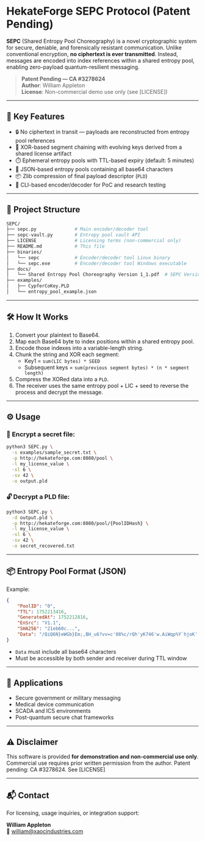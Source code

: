 # HekateForge SEPC Protocol (Patent Pending)

**SEPC** (Shared Entropy Pool Choreography) is a novel cryptographic system for secure, deniable, and forensically resistant communication. Unlike conventional encryption, **no ciphertext is ever transmitted**. Instead, messages are encoded into index references within a shared entropy pool, enabling zero-payload quantum-resilient messaging.

> **Patent Pending — CA #3278624**  
> **Author**: William Appleton  
> **License**: Non-commercial demo use only (see [LICENSE])

---

## 🚀 Key Features

- 🔒 No ciphertext in transit — payloads are reconstructed from entropy pool references  
- 🔐 XOR-based segment chaining with evolving keys derived from a shared license artifact  
- ⏱️ Ephemeral entropy pools with TTL-based expiry (default: 5 minutes)  
- 🧩 JSON-based entropy pools containing all base64 characters  
- 📦 Zlib compression of final payload descriptor (`PLD`)  
- 🧪 CLI-based encoder/decoder for PoC and research testing  

---

## 📁 Project Structure

```bash
SEPC/
├── sepc.py              # Main encoder/decoder tool
├── sepc-vault.py        # Entropy pool vault API
├── LICENSE              # Licensing terms (non-commercial only)
├── README.md            # This file
├── binaries/
│   └── sepc             # Encoder/decoder tool Linux binary
│   └── sepc.exe         # Encoder/decoder tool Windows executable
├── docs/
│   └── Shared Entropy Pool Choreography Version 1_1.pdf  # SEPC Version 1.1 Whitepaper
├── examples/
│   ├── CypferCoKey.PLD
│   └── entropy_pool_example.json
```

---

## 🛠️ How It Works

1. Convert your plaintext to Base64.
2. Map each Base64 byte to index positions within a shared entropy pool.
3. Encode those indexes into a variable-length string.
4. Chunk the string and XOR each segment:
   - Key1 = `sum(LIC bytes) * SEED`
   - Subsequent keys = `sum(previous segment bytes) * (n * segment length)`
5. Compress the XORed data into a `PLD`.
6. The receiver uses the same entropy pool + LIC + seed to reverse the process and decrypt the message.

---

## ⚙️ Usage

### 🔐 Encrypt a secret file:
```bash
python3 SEPC.py \
  -s examples/sample_secret.txt \
  -p http://hekateforge.com:8080/pool \
  -l my_license_value \
  -sl 6 \
  -sv 42 \
  -o output.pld
```

### 🔓 Decrypt a PLD file:
```bash
python3 SEPC.py \
  -d output.pld \
  -p http://hekateforge.com:8080/pool/{PoolIDHash} \
  -l my_license_value \
  -sl 6 \
  -sv 42 \
  -o secret_recovered.txt
```

---

## 📦 Entropy Pool Format (JSON)

Example:
```json
{
    "PoolID": "0",
    "TTL": 1752213416,
    "GeneratedAt": 1752212816,
    "EnSrc": "V1.1",
    "SHA256": "21eb60c...",
    "Data": "/QiQ6N}eWGb}Em;,BH_u6?vv=c'08%c/rQh'yK746'w.AiWqp%Y`hjoK'`bO..."
}
```

- `Data` must include all base64 characters
- Must be accessible by both sender and receiver during TTL window

---

## 🧠 Applications

- Secure government or military messaging  
- Medical device communication  
- SCADA and ICS environments  
- Post-quantum secure chat frameworks

---

## ⚠️ Disclaimer

This software is provided **for demonstration and non-commercial use only**. Commercial use requires prior written permission from the author. Patent pending: CA #3278624. See [LICENSE]

---

## 📬 Contact

For licensing, usage inquiries, or integration support:

**William Appleton**  
📧 william@xaocindustries.com
